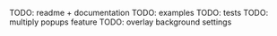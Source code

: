 TODO: readme + documentation
TODO: examples
TODO: tests
TODO: multiply popups feature
TODO: overlay background settings